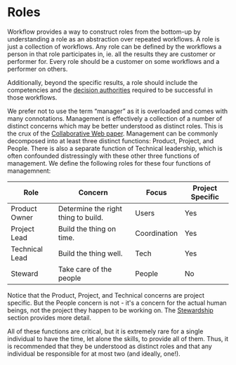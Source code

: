# Roles

Workflow provides a way to construct roles from the bottom-up by understanding
a role as an abstraction over repeated workflows. A role is just a collection of
workflows. Any role can be defined by the workflows a person in that role participates in,
ie. all the results they are customer or performer for. Every role should be a
customer on some workflows and a performer on others. 

Additionally, beyond the specific results, a role should include the
competencies and the [decision authorities](/decision-authorities.html)
required to be successful in those workflows.

We prefer not to use the term “manager” as it is overloaded and comes with many
connotations. Management is effectively a collection of a number of distinct
concerns which may be better understood as distinct roles. This is the crux of
the [Collaborative Web paper]. Management can be commonly decomposed 
into at least three distinct functions: Product, Project, and People. There is also
a separate function of Technical leadership, which is often confounded
distressingly with these other three functions of management. We define the
following roles for these four functions of managemnent:

| Role  | Concern |  Focus | Project Specific |
|-------|-------------| --- |  --- |  
| Product Owner |  Determine the right thing to build. | Users | Yes | 
| Project Lead | Build the thing on time. | Coordination | Yes | 
| Technical Lead | Build the thing well. | Tech | Yes | 
| Steward | Take care of the people | People |  No |

Notice that the Product, Project, and Technical concerns are project
specific. But the People concern is not - it's a concern for the actual human
beings, not the project they happen to be working on. The 
[Stewardship](/stewardship.html) section provides more detail.

All of these functions are critical, but it is extremely rare
for a single individual to have the time, let alone the skills, to provide all
of them. Thus, it is recommended that they be understood as distinct roles
and that any individual be responsible for at most two (and ideally, one!).

[Collaborative Web paper]: https://galois.com/wp-content/uploads/2016/06/CW-picmet-proceedings.pdf
